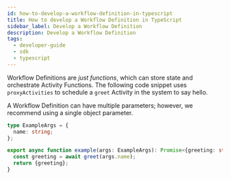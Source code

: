 ```yaml
---
id: how-to-develop-a-workflow-definition-in-typescript
title: How to develop a Workflow Definition in TypeScript
sidebar_label: Develop a Workflow Definition
description: Develop a Workflow Definition
tags:
  - developer-guide
  - sdk
  - typescript
---
```


Workflow Definitions are _just functions_, which can store state and orchestrate Activity Functions.
The following code snippet uses `proxyActivities` to schedule a `greet` Activity in the system to say hello.

A Workflow Definition can have multiple parameters; however, we recommend using a single object parameter.

```typescript
type ExampleArgs = {
  name: string;
};

export async function example(args: ExampleArgs): Promise<{greeting: string}> {
  const greeting = await greet(args.name);
  return {greeting};
}
```
